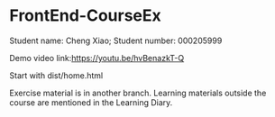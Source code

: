 # FrontEnd-CourseEx

Student name: Cheng Xiao; Student number: 000205999

Demo video link:https://youtu.be/hvBenazkT-Q

Start with dist/home.html

Exercise material is in another branch. Learning materials outside the course are mentioned in the Learning Diary.
